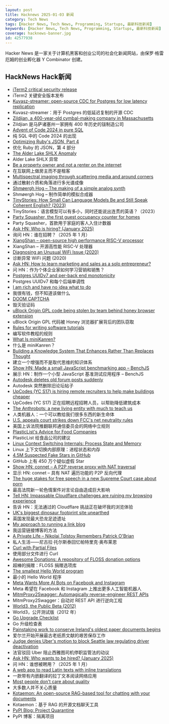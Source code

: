 ```yaml
---
layout: post
title: Hacknews 2025-01-03 新闻
category: Tech News
tags: [Hacker News, Tech News, Programming, Startups, 最新科技新闻]
keywords: [Hacker News, Tech News, Programming, Startups, 最新科技新闻]
coverage: hacknews-banner.jpg
id: 42577938
---
```


Hacker News 是一家关于计算机黑客和创业公司的社会化新闻网站，由保罗·格雷厄姆的创业孵化器 Y Combinator 创建。

## HackNews Hack新闻

- [iTerm2 critical security release](https://iterm2.com/downloads/stable/iTerm2-3_5_11.changelog)
- iTerm2 关键安全版本发布
- [Kuvasz-streamer: open-source CDC for Postgres for low latency replication](https://streamer.kuvasz.io/)
- Kuvasz-streamer：用于 Postgres 的低延迟复制的开源 CDC
- [Zildjian, a 400-year-old cymbal-making company in Massachusetts](https://www.wbur.org/news/2024/12/16/400-years-zildjian-cymbals-massachusetts)
- Zildjian 是马萨诸塞州一家拥有 400 年历史的钹制造公司
- [Advent of Code 2024 in pure SQL](http://databasearchitects.blogspot.com/2024/12/advent-of-code-2024-in-pure-sql.html)
- 纯 SQL 中的 Code 2024 的出现
- [Optimizing Ruby's JSON, Part 4](https://byroot.github.io/ruby/json/2024/12/29/optimizing-ruby-json-part-4.html)
- 优化 Ruby 的 JSON，第 4 部分
- [The Alder Lake SHLX Anomaly](https://tavianator.com/2025/shlx.html)
- Alder Lake SHLX 异常
- [Be a property owner and not a renter on the internet](https://den.dev/blog/be-a-property-owner-not-a-renter-on-the-internet/)
- 在互联网上做房主而不是租客
- [Multispectral imaging through scattering media and around corners](https://opg.optica.org/oe/fulltext.cfm?uri=oe-32-27-48786&id=566035)
- 通过散射介质和角落进行多光谱成像
- [Shmøergh Hog – The making of a simple analog synth](https://www.peterzimon.com/hog/)
- Shmøergh Hog – 制作简单的模拟合成器
- [TinyStories: How Small Can Language Models Be and Still Speak Coherent English? (2023)](https://arxiv.org/abs/2305.07759)
- TinyStories：语言模型可以有多小，同时还能说出连贯的英语？（2023）
- [Party Squasher, the first guest occupancy counter for homes](https://www.partysquasher.com/)
- Party Squasher，首款用于家庭的客人入住计数器
- [Ask HN: Who is hiring? (January 2025)]()
- 询问 HN：谁在招聘？（2025 年 1 月）
- [XiangShan – open-source high performance RISC-V processor](https://github.com/OpenXiangShan/XiangShan)
- XiangShan – 开源高性能 RISC-V 处理器
- [Diagnosing an Unusual WiFi Issue (2020)](https://ryuuta.net/blog/diagnosing-an-unsual-wifi-issue/)
- 诊断异常 WiFi 问题 (2020)
- [Ask HN: How to learn marketing and sales as a solo entrepreneur?]()
- 问 HN：作为个体企业家如何学习营销和销售？
- [Postgres UUIDv7 and per-back end monotonicity](https://brandur.org/fragments/uuid-v7-monotonicity)
- Postgres UUIDv7 和每个后端单调性
- [I am rich and have no idea what to do](https://vinay.sh/i-am-rich-and-have-no-idea-what-to-do-with-my-life/)
- 我很有钱，但不知道该做什么
- [DOOM CAPTCHA](https://doom-captcha.vercel.app/)
- 毁灭验证码
- [uBlock Origin GPL code being stolen by team behind honey browser extension](https://old.reddit.com/r/uBlockOrigin/comments/1hr6xjc/ubo_quick_filters_list_being_stolen_by_team/)
- uBlock Origin GPL 代码被 Honey 浏览器扩展背后的团队窃取
- [Rules for writing software tutorials](https://refactoringenglish.com/chapters/rules-for-software-tutorials/)
- 编写软件教程的规则
- [What Is miniKanren?](http://minikanren.org/)
- 什么是 miniKanren？
- [Building a Knowledge System That Enhances Rather Than Replaces Thought](https://nsavage.substack.com/p/beyond-rag-building-a-knowledge-management)
- 建立一个增强而不是取代思维的知识体系
- [Show HN: Made a small JavaScript benchmarking app – BenchJS](https://benchjs.com)
- 展示 HN：制作一个小型 JavaScript 基准测试应用程序 – BenchJS
- [Autodesk deletes old forum posts suddenly](https://forums.autodesk.com/t5/net/regarding-community-content-archiving/td-p/13198106)
- Autodesk 突然删除旧论坛帖子
- [UpCodes (YC S17) is hiring remote recruiters to help make buildings cheaper](https://up.codes/careers?utm_source=HN)
- UpCodes (YC S17) 正在招聘远程招聘人员，以帮助降低建筑成本
- [The Anthrobots: a new living entity with much to teach us](https://thoughtforms.life/meet-the-anthrobots-a-new-living-entity-with-much-to-teach-us/)
- 人类机器人：一个可以教给我们很多东西的新生命体
- [U.S. appeals court strikes down FCC's net neutrality rules](https://www.tvtechnology.com/news/sixth-circuit-of-appeals-strikes-down-fccs-net-neutrality-rules)
- 美国上诉法院推翻联邦通信委员会的网络中立规则
- [PlasticList's Advice for Food Companies](https://twitter.com/natfriedman/status/1874884925587087434)
- PlasticList 给食品公司的建议
- [Linux Context Switching Internals: Process State and Memory](https://blog.codingconfessions.com/p/linux-context-switching-internals)
- Linux 上下文切换内部原理：进程状态和内存
- [4.5M Suspected Fake Stars in GitHub](https://arxiv.org/abs/2412.13459)
- GitHub 上有 450 万个疑似虚假 Star
- [Show HN: connet – A P2P reverse proxy with NAT traversal](https://github.com/connet-dev/connet)
- 显示 HN: connet – 具有 NAT 遍历功能的 P2P 反向代理
- [The huge stakes for free speech in a new Supreme Court case about porn](https://www.vox.com/scotus/391248/porn-supreme-court-free-speech-coalition-paxton-first-amendment)
- 最高法院新一轮色情案件对言论自由造成巨大影响
- [Tell HN: Impassable Cloudflare challenges are ruining my browsing experience]()
- 告诉 HN：无法通过的 Cloudflare 挑战正在破坏我的浏览体验
- [UK's biggest dinosaur footprint site unearthed](https://www.bbc.com/news/articles/c24nzeqq1l2o)
- 英国发现最大恐龙足迹遗址
- [My approach to running a link blog](https://simonwillison.net/2024/Dec/22/link-blog/)
- 我运营链接博客的方法
- [A Private Life – Nikolai Tolstoy Remembers Patrick O'Brian](https://www.unseenhistories.com/tolstoy-patrick-o-brian)
- 私人生活——尼古拉·托尔斯泰回忆帕特里克·奥布莱恩
- [Curl with Partial Files](https://daniel.haxx.se/blog/2024/12/30/curl-with-partial-files/)
- 使用部分文件进行 Curl
- [Awesome Donations: A repository of FLOSS donation options](https://github.com/n1trux/awesome-donations)
- 超棒的捐赠：FLOSS 捐赠选项库
- [The smallest Hello World program](https://blog.lohr.dev/smol-hello-world)
- 最小的 Hello World 程序
- [Meta Wants More AI Bots on Facebook and Instagram](https://nymag.com/intelligencer/article/meta-wants-more-ai-bots-on-facebook-and-instagram.html)
- Meta 希望在 Facebook 和 Instagram 上推出更多人工智能机器人
- [MitmProxy2Swagger: Automagically reverse-engineer REST APIs](https://github.com/alufers/mitmproxy2swagger)
- MitmProxy2Swagger：自动对 REST API 进行逆向工程
- [World3, the Public Beta (2012)](http://bit-player.org/2012/world3-the-public-beta)
- World3，公开测试版（2012 年）
- [Go Upgrade Checklist](https://hakann.substack.com/p/go-upgrade-checklist)
- Go 升级检查表
- [Painstaking work to conserve Ireland's oldest paper documents begins](https://www.theguardian.com/world/2024/dec/26/painstaking-work-to-conserve-irelands-oldest-paper-documents-begins)
- 爱尔兰开始开展最古老纸质文献的艰苦保存工作
- [Judge denies Uber's motion to block Seattle law regulating driver deactivation](https://www.geekwire.com/2025/judge-denies-ubers-motion-to-block-new-seattle-law-regulating-the-driver-deactivation-process/)
- 法官驳回 Uber 阻止西雅图司机停职监管法的动议
- [Ask HN: Who wants to be hired? (January 2025)]()
- 问 HN：谁想被聘用？（2025 年 1 月）
- [A web app to read Latin texts with inline translations](https://adi.earth/apps/duplex/)
- 一款带有内嵌翻译的拉丁文本阅读网络应用
- [Most people don't care about quality](https://shkspr.mobi/blog/2024/12/most-people-dont-care-about-quality/)
- 大多数人并不关心质量
- [Kotaemon: An open-source RAG-based tool for chatting with your documents](https://github.com/Cinnamon/kotaemon)
- Kotaemon：基于 RAG 的开源文档聊天工具
- [PyPI Blog: Project Quarantine](https://blog.pypi.org/posts/2024-12-30-quarantine/)
- PyPI 博客：隔离项目

